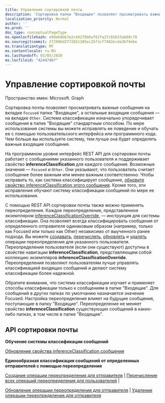 ```yaml
---
title: Управление сортировкой почты
description: 'Сортировка папки "Входящие" позволяет просматривать важные сообщения на `Focused` вкладке папки "Входящие", а остальные сообщения — на `Other` вкладке. Система классификации '
localization_priority: Normal
author: ''
ms.prod: ''
doc_type: conceptualPageType
ms.openlocfilehash: e9debdbb7e2c44276b6af82fa37cb5b33ab89c70
ms.sourcegitcommit: 272996d2772b51105ec25f1cf7482ecda3b74ebe
ms.translationtype: MT
ms.contentlocale: ru-RU
ms.lasthandoff: 03/05/2020
ms.locfileid: "42447467"
---
```

# <a name="manage-focused-inbox"></a>Управление сортировкой почты

Пространство имен: Microsoft. Graph

Сортировка почты позволяет просматривать важные сообщения на вкладке `Focused` папки "Входящие", а остальные входящие сообщения — на вкладке `Other`. Система классификации изначально упорядочивает сообщения в папке "Входящие" стандартным способом. По мере использования системы вы можете исправлять ее поведение и обучать ее с помощью пользовательского интерфейса или программного кода. Чем больше вы используете систему, тем лучше она будет определять важные входящие сообщения.

На программном уровне интерфейс REST API для сортировки почты работает с сообщениями указанного пользователя и поддерживает свойство **inferenceClassification** для каждого сообщения. Возможные значения — `Focused` и `Other`. Они указывают, что пользователь считает сообщение более важным или менее важным соответственно. Чтобы исправить то, как система классифицирует сообщение, [обновите свойство inferenceClassification этого сообщения](../api/message-update.md). Кроме того, эти исправления обучают систему классификации сообщений по мере ее использования.

С помощью REST API сортировки почты также можно применять переопределения. Каждое переопределение, представленное экземпляром [inferenceClassificationOverride](../resources/inferenceclassificationoverride.md), — инструкция для системы классификации. Она позволяет всегда классифицировать сообщения от определенного отправителя одинаковым образом (например, только как Focused или только как Other) независимо от выученного ранее подхода. Вы можете [создавать](../api/inferenceclassification-post-overrides.md), [перечислять](../api/inferenceclassification-list-overrides.md), [обновлять](../api/inferenceclassificationoverride-update.md) и [удалять](../api/inferenceclassificationoverride-delete.md) операции переопределения для указанного пользователя. Переопределения пользователя (если они существуют) доступны в свойстве навигации **inferenceClassification**, представляющем собой коллекцию экземпляров **inferenceClassificationOverride**. Переопределения позволяют пользователям лучше управлять классификацией входящих сообщений и делают систему классификации более надежной.

Обратите внимание, что система классификации изучает и применяет способы классификации только к сообщениям в папке "Входящие". Для сообщений в других папках по умолчанию назначается значение Focused. Настройка переопределения влияет на будущие сообщения, поступающие в папку "Входящие". Переопределение не меняет свойство **inferenceClassification** существующих сообщений в каких-либо папках, в том числе в папке "Входящие".

## <a name="focused-inbox-api"></a>API сортировки почты

**Обучение системы классификации сообщений**

[Обновление свойства inferenceClassification сообщения](../api/message-update.md)


**Единообразная классификация сообщений от определенных отправителей с помощью переопределения**

[Создание операции переопределения для отправителя](../api/inferenceclassification-post-overrides.md) | [Перечисление всех операций переопределения для пользователей](../api/inferenceclassification-list-overrides.md) |

[Обновление операции переопределения для отправителя](../api/inferenceclassificationoverride-update.md) | [Удаление операции переопределения для отправителя](../api/inferenceclassificationoverride-delete.md) 
